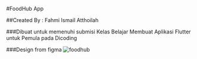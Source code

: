 #FoodHub App

##Created By : Fahmi Ismail Atthoilah

###Dibuat untuk memenuhi submisi Kelas Belajar Membuat Aplikasi Flutter untuk Pemula pada Dicoding

###Design from figma
![foodhub](https://user-images.githubusercontent.com/56238751/158598449-d6ffa89b-95bb-4142-ad08-d58bce6fcd46.png)
